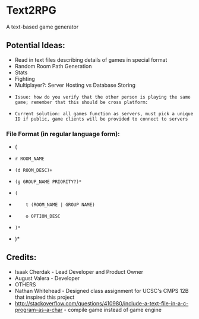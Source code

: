 # Text2RPG
A text-based game generator

## Potential Ideas:
* Read in text files describing details of games in special format
* Random Room Path Generation
* Stats
* Fighting
* Multiplayer?: Server Hosting vs Database Storing
*     Issue: how do you verify that the other person is playing the same game; remember that this should be cross platform:
*     Current solution: all games function as servers, must pick a unique ID if public, game clients will be provided to connect to servers

### File Format (in regular language form):
* (
*     r ROOM_NAME
*     (d ROOM_DESC)+
*     (g GROUP_NAME PRIORITY?)*
*     (
*         t (ROOM_NAME | GROUP NAME)
*         o OPTION_DESC
*     )*
* )*

## Credits:
* Isaak Cherdak - Lead Developer and Product Owner
* August Valera - Developer
* OTHERS
* Nathan Whitehead - Designed class assignment for UCSC's CMPS 12B that inspired this project
* http://stackoverflow.com/questions/410980/include-a-text-file-in-a-c-program-as-a-char - compile game instead of game engine
